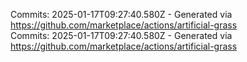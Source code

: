 Commits: 2025-01-17T09:27:40.580Z - Generated via https://github.com/marketplace/actions/artificial-grass
<br>
Commits: 2025-01-17T09:27:40.580Z - Generated via https://github.com/marketplace/actions/artificial-grass
<br>
